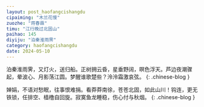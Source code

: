 ```yaml
---
layout: post_haofangcishangdu
cipaiming: "木兰花慢"
zuozhe: "蒋春霖"
timu: "江行晚过北固山"
paihao: 145
diyiju: "泊秦淮雨霁"
category: haofangcishangdu
date: 2024-05-10
---
```


泊秦淮雨霁，又灯火，送归船。正树拥云昏，星垂野阔，暝色浮天。芦边夜潮骤起，晕波心、月影荡江圆。梦醒谁歌楚些？泠泠霜激哀弦。
{: .chinese-blog }

婵娟，不语对愁眠，往事恨难捐。看莽莽南徐，苍苍北固，如此山川！钩连，更无铁锁，任排空、樯橹自回旋。寂寞鱼龙睡稳，伤心付与秋烟。
{: .chinese-blog }
